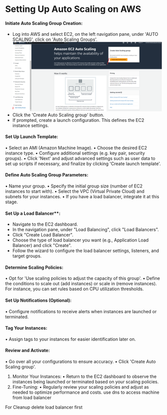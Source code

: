 # Setting Up Auto Scaling on AWS

#### Initiate Auto Scaling Group Creation:
- Log into AWS and select EC2, on the left navigation pane, under 'AUTO SCALING', click on 'Auto Scaling Groups'.
![createasg.png](createasg.png)
- Click the 'Create Auto Scaling group' button.
- If prompted, create a launch configuration. This defines the EC2 instance settings.
#### Set Up Launch Template:
•	Select an AMI (Amazon Machine Image).
•	Choose the desired EC2 instance type.
•	Configure additional settings (e.g. key pair, security groups).
•	Click 'Next' and adjust advanced settings such as user data to set up scripts if necessary, and finalize by clicking 'Create launch template'.
#### Define Auto Scaling Group Parameters:
•	Name your group.
•	Specify the initial group size (number of EC2 instances to start with).
•	Select the VPC (Virtual Private Cloud) and subnets for your instances.
•	If you have a load balancer, integrate it at this stage.
#### Set Up a Load Balancer**:
   - Navigate to the EC2 dashboard.
   - In the navigation pane, under "Load Balancing", click "Load Balancers".
   - Click "Create Load Balancer".
   - Choose the type of load balancer you want (e.g., Application Load Balancer) and click "Create".
   - Follow the wizard to configure the load balancer settings, listeners, and target groups.
#### Determine Scaling Policies:
•	Opt for 'Use scaling policies to adjust the capacity of this group'.
•	Define the conditions to scale out (add instances) or scale in (remove instances). For instance, you can set rules based on CPU utilization thresholds.
#### Set Up Notifications (Optional):
•	Configure notifications to receive alerts when instances are launched or terminated.
#### Tag Your Instances:
•	Assign tags to your instances for easier identification later on.
#### Review and Activate:
•	Go over all your configurations to ensure accuracy.
•	Click 'Create Auto Scaling group'.
1.	Monitor Your Instances:
•	Return to the EC2 dashboard to observe the instances being launched or terminated based on your scaling policies.
1.	Fine-Tuning:
•	Regularly review your scaling policies and adjust as needed to optimize performance and costs.
use dns to access machine from load balancer


For Cleanup
delete load balancer first